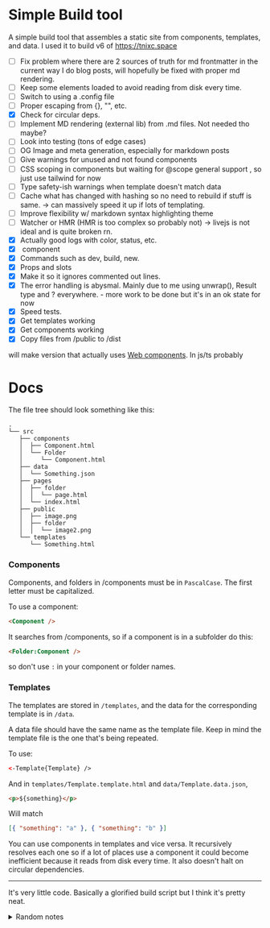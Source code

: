 # Simple Build tool

A simple build tool that assembles a static site from components, templates, and data. I used it to build v6 of https://tnixc.space

- [ ] Fix problem where there are 2 sources of truth for md frontmatter in the current way I do blog posts, will hopefully be fixed with proper md rendering.
- [ ] Keep some elements loaded to avoid reading from disk every time.
- [ ] Switch to using a .config file
- [ ] Proper escaping from {}, "", etc.
- [x] Check for circular deps.
- [ ] Implement MD rendering (external lib) from .md files. Not needed tho maybe?
- [ ] Look into testing (tons of edge cases)
- [ ] OG Image and meta generation, especially for markdown posts
- [ ] Give warnings for unused and not found components
- [ ] CSS scoping in components but waiting for @scope general support , so just use tailwind for now
- [ ] Type safety-ish warnings when template doesn't match data
- [ ] Cache what has changed with hashing so no need to rebuild if stuff is same. -> can massively speed it up if lots of templating.
- [ ] Improve flexibility w/ markdown syntax highlighting theme
- [ ] Watcher or HMR (HMR is too complex so probably not) -> livejs is not ideal and is quite broken rn.
- [x] Actually good logs with color, status, etc.
- [x] <markdown> component
- [x] Commands such as dev, build, new.
- [x] Props and slots
- [x] Make it so it ignores commented out lines.
- [x] The error handling is abysmal. Mainly due to me using unwrap(), Result type and ? everywhere. - more work to be done but it's in an ok state for now
- [x] Speed tests.
- [x] Get templates working
- [x] Get components working
- [x] Copy files from /public to /dist

will make version that actually uses [Web components](https://developer.mozilla.org/en-US/docs/Web/API/Web_components). In js/ts probably

# Docs

The file tree should look something like this:

```
.
└── src
   ├── components
   │  ├── Component.html
   │  └── Folder
   │     └── Component.html
   ├── data
   │  └── Something.json
   ├── pages
   │  ├── folder
   │  │  └── page.html
   │  └── index.html
   ├── public
   │  ├── image.png
   │  ├── folder
   │  │  └── image2.png
   └── templates
      └── Something.html
```

### Components

Components, and folders in /components must be in `PascalCase`. The first letter must be capitalized.

To use a component:

```html
<Component />
```

It searches from /components, so if a component is in a subfolder do this:

```html
<Folder:Component />
```

so don't use `:` in your component or folder names.

### Templates

The templates are stored in `/templates`, and the data for the corresponding template is in `/data`.

A data file should have the same name as the template file. Keep in mind the template file is the one that's being repeated.

To use:

```html
<-Template{Template} />
```

And in `templates/Template.template.html` and `data/Template.data.json`,

```html
<p>${something}</p>
```

Will match

```json
[{ "something": "a" }, { "something": "b" }]
```

You can use components in templates and vice versa. It recursively resolves each one so if a lot of places use a component it could become inefficient because it reads from disk every time. It also doesn't halt on circular dependencies.

---

It's very little code. Basically a glorified build script but I think it's pretty neat.

<details>
<summary>Random notes</summary>
![in Templates](https://github.com/Tnixc/simple/assets/85466117/e90a0455-320b-4d37-8ad2-2efd265171e3)
</details>
